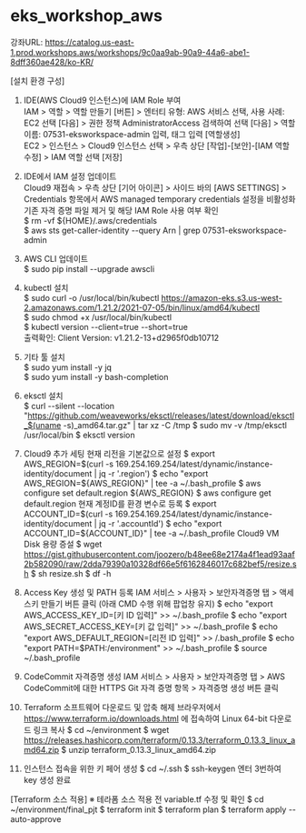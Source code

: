 # eks_workshop_aws

강좌URL: https://catalog.us-east-1.prod.workshops.aws/workshops/9c0aa9ab-90a9-44a6-abe1-8dff360ae428/ko-KR/

[설치 환경 구성]
1. IDE(AWS Cloud9 인스턴스)에 IAM Role 부여  
IAM > 역할 > 역할 만들기 [버튼] > 엔터티 유형: AWS 서비스 선택, 사용 사례: EC2 선택 [다음] > 권한 정책 AdministratorAccess 검색하여 선택 [다음] > 역할이름: 07531-eksworkspace-admin 입력, 태그 입력 [역할생성]  
EC2 > 인스턴스 > Cloud9 인스턴스 선택 > 우측 상단 [작업]-[보안]-[IAM 역할수정] > IAM 역할 선택 [저장]  

2. IDE에서 IAM 설정 업데이트  
Cloud9 재접속 > 우측 상단 [기어 아이콘] > 사이드 바의 [AWS SETTINGS] > Credentials 항목에서 AWS managed temporary credentials 설정을 비활성화  
기존 자격 증명 파일 제거 및 해당 IAM Role 사용 여부 확인  
$ rm -vf ${HOME}/.aws/credentials  
$ aws sts get-caller-identity --query Arn | grep 07531-eksworkspace-admin  

3. AWS CLI 업데이트  
$ sudo pip install --upgrade awscli  

4. kubectl 설치  
$ sudo curl -o /usr/local/bin/kubectl https://amazon-eks.s3.us-west-2.amazonaws.com/1.21.2/2021-07-05/bin/linux/amd64/kubectl  
$ sudo chmod +x /usr/local/bin/kubectl  
$ kubectl version --client=true --short=true  
출력확인: Client Version: v1.21.2-13+d2965f0db10712  

5. 기타 툴 설치  
$ sudo yum install -y jq  
$ sudo yum install -y bash-completion  

6. eksctl 설치  
$ curl --silent --location "https://github.com/weaveworks/eksctl/releases/latest/download/eksctl_$(uname -s)_amd64.tar.gz" | tar xz -C /tmp
$ sudo mv -v /tmp/eksctl /usr/local/bin
$ eksctl version

7. Cloud9 추가 세팅
현재 리전을 기본값으로 설정
$ export AWS_REGION=$(curl -s 169.254.169.254/latest/dynamic/instance-identity/document | jq -r '.region')
$ echo "export AWS_REGION=${AWS_REGION}" | tee -a ~/.bash_profile
$ aws configure set default.region ${AWS_REGION}
$ aws configure get default.region
현재 계정ID를 환경 변수로 등록
$ export ACCOUNT_ID=$(curl -s 169.254.169.254/latest/dynamic/instance-identity/document | jq -r '.accountId')
$ echo "export ACCOUNT_ID=${ACCOUNT_ID}" | tee -a ~/.bash_profile
Cloud9 VM Disk 용량 증설
$ wget https://gist.githubusercontent.com/joozero/b48ee68e2174a4f1ead93aaf2b582090/raw/2dda79390a10328df66e5f6162846017c682bef5/resize.sh
$ sh resize.sh
$ df -h

8. Access Key 생성 및 PATH 등록
IAM 서비스 > 사용자 > 보안자격증명 탭 > 액세스키 만들기 버튼 클릭 (아래 CMD 수행 위해 팝업창 유지)
$ echo "export AWS_ACCESS_KEY_ID=[키 ID 입력]" >> ~/.bash_profile
$ echo "export AWS_SECRET_ACCESS_KEY=[키 값 입력]" >> ~/.bash_profile
$ echo "export AWS_DEFAULT_REGION=[리전 ID 입력]" >> /.bash_profile
$ echo "export PATH=$PATH:/environment" >> ~/.bash_profile $ source ~/.bash_profile

9. CodeCommit 자격증명 생성
IAM 서비스 > 사용자 > 보안자격증명 탭 > AWS CodeCommit에 대한 HTTPS Git 자격 증명 항목 > 자격증명 생성 버튼 클릭

10. Terraform 소프트웨어 다운로드 및 압축 해제
브라우저에서 https://www.terraform.io/downloads.html 에 접속하여 Linux 64-bit 다운로드 링크 복사
$ cd ~/environment $ wget https://releases.hashicorp.com/terraform/0.13.3/terraform_0.13.3_linux_amd64.zip $ unzip terraform_0.13.3_linux_amd64.zip

11. 인스턴스 접속을 위한 키 페어 생성
$ cd ~/.ssh $ ssh-keygen 엔터 3번하여 key 생성 완료

[Terraform 소스 적용]
※ 테라폼 소스 적용 전 variable.tf 수정 및 확인 
$ cd ~/environment/final_pjt
$ terraform init
$ terraform plan
$ terraform apply --auto-approve
